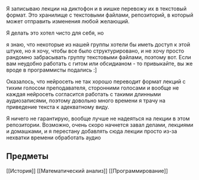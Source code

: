 Я записываю лекции на диктофон и в иишке перевожу их в текстовый формат. Это хранилище с текстовыми файлами, репозиторий, в который может отправить изменения любой желающий. 

Я делать это хотел чисто для себя, но 

я знаю, что некоторые из нашей группы хотели бы иметь доступ к этой штуке, но я хочу, чтобы все было структурировано, и не хочу просто рандомно забрасывать группу текстовыми файлами, поэтому вот. Если вам неудобно работать с гитом или обсидианом - то привыкайте, вы же вроде в программисты подались :]

Оказалось, что нейросеть не так хорошо переводит формат лекций с тихим голосом преподавателя, сторонними голосами и вообще не каждая нейросеть согласится работать с такими длинными аудиозаписями, поэтому довольно много времени я трачу на приведение текста к адекватному виду. 

Я ничего не гарантирую, вообще лучше не надеяться на лекции в этом репозитории. Возможно, очень скоро начнется завал делами, лекциями и домашками, и я перестану добавлять сюда лекции просто из-за нехватки времени обработать аудио

## Предметы

[[История]]
[[Математический анализ]]
[[Программирование]]

